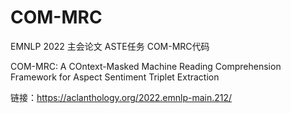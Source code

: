 # COM-MRC
EMNLP 2022 主会论文 ASTE任务  COM-MRC代码

COM-MRC: A COntext-Masked Machine Reading Comprehension Framework for Aspect Sentiment Triplet Extraction

链接：https://aclanthology.org/2022.emnlp-main.212/

